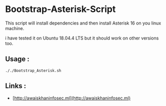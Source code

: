 # Bootstrap-Asterisk-Script

This script will install dependencies and then install Asterisk 16 on you linux machine.  

i have tested it on Ubuntu 18.04.4 LTS but it should work on other versions too.  

## Usage :

`././Bootstrap_Asterisk.sh`


## Links :
- [http://awaiskhaninfosec.ml](http://awaiskhaninfosec.ml)

